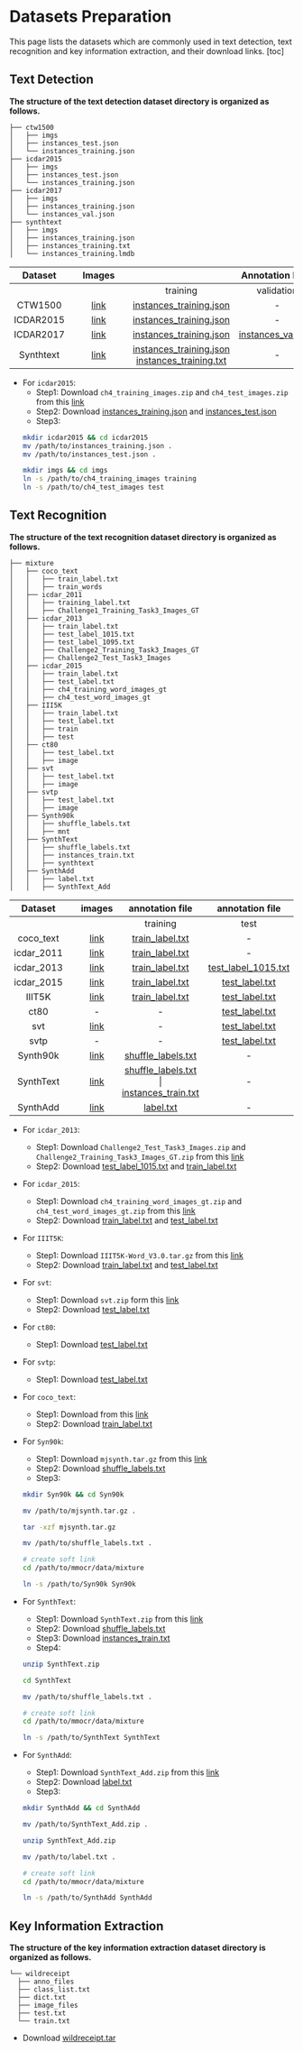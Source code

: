 # Datasets Preparation
This page lists the datasets which are commonly used in text detection, text recognition and key information extraction, and their download links.
[toc]
## Text Detection
**The structure of the text detection dataset directory is organized as follows.**
```
├── ctw1500
│   ├── imgs
│   ├── instances_test.json
│   └── instances_training.json
├── icdar2015
│   ├── imgs
│   ├── instances_test.json
│   └── instances_training.json
├── icdar2017
│   ├── imgs
│   ├── instances_training.json
│   └── instances_val.json
├── synthtext
│   ├── imgs
│   ├── instances_training.json
│   ├── instances_training.txt
│   └── instances_training.lmdb
```
|  Dataset  |   |           Images           |   |                                              |             Annotation Files             |                                          |   | Note |   |
|:---------:|:-:|:--------------------------:|:-:|:--------------------------------------------:|:---------------------------------------:|:----------------------------------------:|:-:|:----:|---|
|           |   |                            |   | training                                     | validation                               | testing                                  |   |      |   |
| CTW1500   |   | [link](https://github.com/Yuliang-Liu/Curve-Text-Detector) |   | [instances_training.json](https://download.openmmlab.com/mmocr/data/ctw1500/instances_training.json) | -                                       | [instances_test.json](https://download.openmmlab.com/mmocr/data/ctw1500/instances_test.json) |   |      |   |
| ICDAR2015 |   | [link](https://rrc.cvc.uab.es/?ch=4&com=downloads) |   | [instances_training.json](https://download.openmmlab.com/mmocr/data/icdar2015/instances_training.json) |                    -                     | [instances_test.json](https://download.openmmlab.com/mmocr/data/icdar2015/instances_test.json) |   |      |   |
| ICDAR2017 |   | [link](https://rrc.cvc.uab.es/?ch=8&com=downloads) |   | [instances_training.json](https://download.openmmlab.com/mmocr/data/icdar2017/instances_training.json) | [instances_val.json](https://openmmlab) |                [instances_test.json](https://download.openmmlab.com/mmocr/data/icdar2017/instances_test.json)                      |   |      |   |
| Synthtext |   | [link](https://www.robots.ox.ac.uk/~vgg/data/scenetext/) |   | [instances_training.json](https://download.openmmlab.com/mmocr/data/synthtext/instances_training.json) [instances_training.txt](https://download.openmmlab.com/mmocr/data/synthtext/instances_training.txt)|-| | | |

- For `icdar2015`:
  - Step1: Download `ch4_training_images.zip` and `ch4_test_images.zip` from this [link](https://rrc.cvc.uab.es/?ch=4&com=downloads)
  - Step2: Download [instances_training.json](https://download.openmmlab.com/mmocr/data/icdar2015/instances_training.json) and [instances_test.json](https://download.openmmlab.com/mmocr/data/icdar2015/instances_test.json)
  - Step3:
  ```bash
  mkdir icdar2015 && cd icdar2015
  mv /path/to/instances_training.json .
  mv /path/to/instances_test.json .

  mkdir imgs && cd imgs
  ln -s /path/to/ch4_training_images training
  ln -s /path/to/ch4_test_images test
  ```

## Text Recognition
**The structure of the text recognition dataset directory is organized as follows.**

```
├── mixture
│   ├── coco_text
│   │   ├── train_label.txt
│   │   ├── train_words
│   ├── icdar_2011
│   │   ├── training_label.txt
│   │   ├── Challenge1_Training_Task3_Images_GT
│   ├── icdar_2013
│   │   ├── train_label.txt
│   │   ├── test_label_1015.txt
│   │   ├── test_label_1095.txt
│   │   ├── Challenge2_Training_Task3_Images_GT
│   │   ├── Challenge2_Test_Task3_Images
│   ├── icdar_2015
│   │   ├── train_label.txt
│   │   ├── test_label.txt
│   │   ├── ch4_training_word_images_gt
│   │   ├── ch4_test_word_images_gt
│   ├── III5K
│   │   ├── train_label.txt
│   │   ├── test_label.txt
│   │   ├── train
│   │   ├── test
│   ├── ct80
│   │   ├── test_label.txt
│   │   ├── image
│   ├── svt
│   │   ├── test_label.txt
│   │   ├── image
│   ├── svtp
│   │   ├── test_label.txt
│   │   ├── image
│   ├── Synth90k
│   │   ├── shuffle_labels.txt
│   │   ├── mnt
│   ├── SynthText
│   │   ├── shuffle_labels.txt
│   │   ├── instances_train.txt
│   │   ├── synthtext
│   ├── SynthAdd
│   │   ├── label.txt
│   │   ├── SynthText_Add

```
|   Dataset  |   |                                       images                                      |                                            annotation file                                           |                                             annotation file                                             | Note |
|:----------:|:-:|:---------------------------------------------------------------------------------:|:----------------------------------------------------------------------------------------------------:|:-------------------------------------------------------------------------------------------------------:|:----:|
||   | |training | test |      |
| coco_text ||[link](https://rrc.cvc.uab.es/?ch=5&com=downloads) |[train_label.txt](https://download.openmmlab.com/mmocr/data/mixture/coco_text/train_label.txt) |- |      |
| icdar_2011 ||[link](http://www.cvc.uab.es/icdar2011competition/?com=downloads) |[train_label.txt](https://download.openmmlab.com/mmocr/data/mixture/icdar_2015/train_label.txt) |- |      |
| icdar_2013 |   | [link](https://rrc.cvc.uab.es/?ch=2&com=downloads)                                | [train_label.txt](https://download.openmmlab.com/mmocr/data/mixture/icdar_2013/train_label.txt)      | [test_label_1015.txt](https://download.openmmlab.com/mmocr/data/mixture/icdar_2013/test_label_1015.txt) |      |
| icdar_2015 |   | [link](https://rrc.cvc.uab.es/?ch=4&com=downloads)                                | [train_label.txt](https://download.openmmlab.com/mmocr/data/mixture/icdar_2015/train_label.txt)      | [test_label.txt](https://download.openmmlab.com/mmocr/data/mixture/icdar_2015/test_label.txt)           |      |
| IIIT5K     |   | [link](http://cvit.iiit.ac.in/projects/SceneTextUnderstanding/IIIT5K.html)        | [train_label.txt](https://download.openmmlab.com/mmocr/data/mixture/IIIT5K/train_label.txt)          | [test_label.txt](https://download.openmmlab.com/mmocr/data/mixture/IIIT5K/test_label.txt)               |      |
| ct80       |   | - |-|[test_label.txt](https://download.openmmlab.com/mmocr/data/mixture/ct80/test_label.txt)||
| svt        |   | [link](http://www.iapr-tc11.org/mediawiki/index.php/The_Street_View_Text_Dataset) | -                                                                                                    | [test_label.txt](https://download.openmmlab.com/mmocr/data/mixture/svt/test_label.txt)                  |      |
| svtp        |   | - | -                                                                                                    | [test_label.txt](https://download.openmmlab.com/mmocr/data/mixture/svtp/test_label.txt)                  |      |
| Synth90k   |   | [link](https://www.robots.ox.ac.uk/~vgg/data/text/)                               | [shuffle_labels.txt](https://download.openmmlab.com/mmocr/data/mixture/Synth90k/shuffle_labels.txt)  | -  |      |
| SynthText  |   | [link](https://www.robots.ox.ac.uk/~vgg/data/scenetext/)                          | [shuffle_labels.txt](https://download.openmmlab.com/mmocr/data/mixture/SynthText/shuffle_labels.txt) &#124; [instances_train.txt](https://download.openmmlab.com/mmocr/data/mixture/SynthText/instances_train.txt) |    -  |      |
| SynthAdd   |   |       [link](https://download.openmmlab.com/mmocr/data/mixture/SynthAdd/SynthText_Add.zip)                                                                            |   [label.txt](https://download.openmmlab.com/mmocr/data/mixture/SynthAdd/label.txt)|- |      |

- For `icdar_2013`:
  - Step1: Download `Challenge2_Test_Task3_Images.zip` and `Challenge2_Training_Task3_Images_GT.zip` from this [link](https://rrc.cvc.uab.es/?ch=2&com=downloads)
  - Step2: Download [test_label_1015.txt](https://download.openmmlab.com/mmocr/data/mixture/icdar_2013/test_label_1015.txt) and [train_label.txt](https://download.openmmlab.com/mmocr/data/mixture/icdar_2013/train_label.txt)
- For `icdar_2015`:
  - Step1: Download `ch4_training_word_images_gt.zip` and `ch4_test_word_images_gt.zip` from this [link](https://rrc.cvc.uab.es/?ch=4&com=downloads)
  - Step2: Download [train_label.txt](https://download.openmmlab.com/mmocr/data/mixture/icdar_2015/train_label.txt) and [test_label.txt](https://download.openmmlab.com/mmocr/data/mixture/icdar_2015/test_label.txt)
- For `IIIT5K`:
  - Step1: Download `IIIT5K-Word_V3.0.tar.gz` from this [link](http://cvit.iiit.ac.in/projects/SceneTextUnderstanding/IIIT5K.html)
  - Step2: Download [train_label.txt](https://download.openmmlab.com/mmocr/data/mixture/IIIT5K/train_label.txt) and [test_label.txt](https://download.openmmlab.com/mmocr/data/mixture/IIIT5K/test_label.txt)
- For `svt`:
  - Step1: Download `svt.zip` form this [link](http://www.iapr-tc11.org/mediawiki/index.php/The_Street_View_Text_Dataset)
  - Step2: Download [test_label.txt](https://download.openmmlab.com/mmocr/data/mixture/svt/test_label.txt)
- For `ct80`:
  - Step1: Download [test_label.txt](https://download.openmmlab.com/mmocr/data/mixture/ct80/test_label.txt)
- For `svtp`:
  - Step1: Download [test_label.txt](https://download.openmmlab.com/mmocr/data/mixture/svtp/test_label.txt)
- For `coco_text`:
  - Step1: Download from this [link](https://rrc.cvc.uab.es/?ch=5&com=downloads)
  - Step2: Download [train_label.txt](https://download.openmmlab.com/mmocr/data/mixture/coco_text/train_label.txt)

- For `Syn90k`:
  - Step1: Download `mjsynth.tar.gz` from this [link](https://www.robots.ox.ac.uk/~vgg/data/text/)
  - Step2: Download [shuffle_labels.txt](https://download.openmmlab.com/mmocr/data/mixture/Synth90k/shuffle_labels.txt)
  - Step3:
  ```bash
  mkdir Syn90k && cd Syn90k

  mv /path/to/mjsynth.tar.gz .

  tar -xzf mjsynth.tar.gz

  mv /path/to/shuffle_labels.txt .

  # create soft link
  cd /path/to/mmocr/data/mixture

  ln -s /path/to/Syn90k Syn90k
  ```
- For `SynthText`:
  - Step1: Download `SynthText.zip` from this [link](https://www.robots.ox.ac.uk/~vgg/data/scenetext/)
  - Step2: Download [shuffle_labels.txt](https://download.openmmlab.com/mmocr/data/mixture/SynthText/shuffle_labels.txt)
  - Step3: Download [instances_train.txt](https://download.openmmlab.com/mmocr/data/mixture/SynthText/instances_train.txt)
  - Step4:
  ```bash
  unzip SynthText.zip

  cd SynthText

  mv /path/to/shuffle_labels.txt .

  # create soft link
  cd /path/to/mmocr/data/mixture

  ln -s /path/to/SynthText SynthText
  ```
- For `SynthAdd`:
  - Step1: Download `SynthText_Add.zip` from this [link](https://download.openmmlab.com/mmocr/data/mixture/SynthAdd/SynthText_Add.zip)
  - Step2: Download [label.txt](https://download.openmmlab.com/mmocr/data/mixture/SynthAdd/label.txt)
  - Step3:
  ```bash
  mkdir SynthAdd && cd SynthAdd

  mv /path/to/SynthText_Add.zip .

  unzip SynthText_Add.zip

  mv /path/to/label.txt .

  # create soft link
  cd /path/to/mmocr/data/mixture

  ln -s /path/to/SynthAdd SynthAdd
  ```

## Key Information Extraction
**The structure of the key information extraction dataset directory is organized as follows.**
```
└── wildreceipt
  ├── anno_files
  ├── class_list.txt
  ├── dict.txt
  ├── image_files
  ├── test.txt
  └── train.txt
```
- Download [wildreceipt.tar](https://download.openmmlab.com/mmocr/data/wildreceipt.tar)
